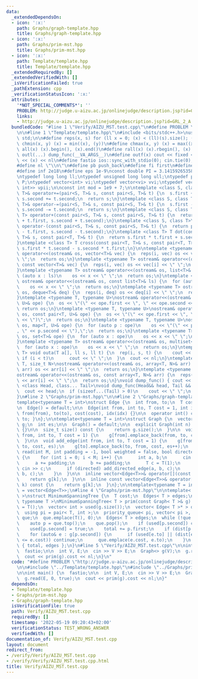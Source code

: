 ```yaml
---
data:
  _extendedDependsOn:
  - icon: ':x:'
    path: Graphs/graph-template.hpp
    title: Graphs/graph-template.hpp
  - icon: ':x:'
    path: Graphs/prim-mst.hpp
    title: Graphs/prim-mst.hpp
  - icon: ':x:'
    path: Template/template.hpp
    title: Template/template.hpp
  _extendedRequiredBy: []
  _extendedVerifiedWith: []
  _isVerificationFailed: true
  _pathExtension: cpp
  _verificationStatusIcon: ':x:'
  attributes:
    '*NOT_SPECIAL_COMMENTS*': ''
    PROBLEM: http://judge.u-aizu.ac.jp/onlinejudge/description.jsp?id=GRL_2_A
    links:
    - http://judge.u-aizu.ac.jp/onlinejudge/description.jsp?id=GRL_2_A
  bundledCode: "#line 1 \"Verify/AIZU_MST.test.cpp\"\n#define PROBLEM \"http://judge.u-aizu.ac.jp/onlinejudge/description.jsp?id=GRL_2_A\"\
    \n\n#line 1 \"Template/template.hpp\"\n#include <bits/stdc++.h>\nusing namespace\
    \ std;\n\n#define reps(x, s) for (ll x = 0; (x) < (ll)(s).size(); (x)++)\n#define\
    \ chmin(x, y) (x) = min((x), (y))\n#define chmax(x, y) (x) = max((x), (y))\n#define\
    \ all(x) (x).begin(), (x).end()\n#define rall(x) (x).rbegin(), (x).rend()\n#define\
    \ outl(...) dump_func(__VA_ARGS__)\n#define outf(x) cout << fixed << setprecision(16)\
    \ << (x) << nl\n#define fastio ios::sync_with_stdio(0); cin.tie(0); cout.tie(0)\n\
    #define nl \"\\n\"\n#define pb push_back\n#define fi first\n#define se second\n\
    #define inf 2e18\n#define eps 1e-9\nconst double PI = 3.1415926535897932384626433;\n\
    \ntypedef long long ll;\ntypedef unsigned long long ull;\ntypedef pair<ll, ll>\
    \ P;\ntypedef vector<int> vi;\ntypedef vector<vi> vvi;\ntypedef vector<pair<int,\
    \ int>> vpii;\n\nconst int mod = 1e9 + 7;\n\ntemplate <class S, class T>\npair<S,\
    \ T>& operator+=(pair<S, T>& s, const pair<S, T>& t) {\n  s.first += t.first,\
    \ s.second += t.second;\n  return s;\n}\ntemplate <class S, class T>\npair<S,\
    \ T>& operator-=(pair<S, T>& s, const pair<S, T>& t) {\n  s.first -= t.first,\
    \ s.second -= t.second;\n  return s;\n}\ntemplate <class S, class T>\npair<S,\
    \ T> operator+(const pair<S, T>& s, const pair<S, T>& t) {\n  return pair<S, T>(s.first\
    \ + t.first, s.second + t.second);\n}\ntemplate <class S, class T>\npair<S, T>\
    \ operator-(const pair<S, T>& s, const pair<S, T>& t) {\n  return pair<S, T>(s.first\
    \ - t.first, s.second - t.second);\n}\ntemplate <class T> T dot(const pair<T,\
    \ T>& s, const pair<T, T>& t) {\n  return s.first * t.first + s.second * t.second;\n\
    }\ntemplate <class T> T cross(const pair<T, T>& s, const pair<T, T>& t) {\n  return\
    \ s.first * t.second - s.second * t.first;\n}\n\ntemplate <typename T> ostream&\
    \ operator<<(ostream& os, vector<T>& vec) {\n  reps(i, vec) os << vec[i] << \"\
    \ \";\n  return os;\n}\ntemplate <typename T> ostream& operator<<(ostream& os,\
    \ const vector<T>& vec) {\n  reps(i, vec) os << vec[i] << \" \";\n  return os;\n\
    }\ntemplate <typename T> ostream& operator<<(ostream& os, list<T>& ls) {\n  for\
    \ (auto x : ls)\n    os << x << \" \";\n  return os;\n}\ntemplate <typename T>\
    \ ostream& operator<<(ostream& os, const list<T>& ls) {\n  for (auto x : ls)\n\
    \    os << x << \" \";\n  return os;\n}\ntemplate <typename T> ostream& operator<<(ostream&\
    \ os, deque<T>& deq) {\n  reps(i, deq) os << deq[i] << \" \";\n  return os;\n\
    }\ntemplate <typename T, typename U>\nostream& operator<<(ostream& os, pair<T,\
    \ U>& ope) {\n  os << \"(\" << ope.first << \", \" << ope.second << \")\";\n \
    \ return os;\n}\ntemplate <typename T, typename U>\nostream& operator<<(ostream&\
    \ os, const pair<T, U>& ope) {\n  os << \"(\" << ope.first << \", \" << ope.second\
    \ << \")\";\n  return os;\n}\ntemplate <typename T, typename U>\nostream& operator<<(ostream&\
    \ os, map<T, U>& ope) {\n  for (auto p : ope)\n    os << \"(\" << p.first << \"\
    , \" << p.second << \"),\";\n  return os;\n}\ntemplate <typename T> ostream& operator<<(ostream&\
    \ os, set<T>& ope) {\n  for (auto x : ope)\n    os << x << \" \";\n  return os;\n\
    }\ntemplate <typename T> ostream& operator<<(ostream& os, multiset<T>& ope) {\n\
    \  for (auto x : ope)\n    os << x << \" \";\n  return os;\n}\ntemplate <typename\
    \ T> void outa(T a[], ll s, ll t) {\n  rep(i, s, t) {\n    cout << a[i];\n   \
    \ if (i < t)\n      cout << \" \";\n  }\n  cout << nl;\n}\ntemplate <typename\
    \ T, size_t N>\nostream& operator<<(ostream& os, array<T, N>& arr) {\n  reps(i,\
    \ arr) os << arr[i] << \" \";\n  return os;\n}\ntemplate <typename T, size_t N>\n\
    ostream& operator<<(ostream& os, const array<T, N>& arr) {\n  reps(i, arr) os\
    \ << arr[i] << \" \";\n  return os;\n}\nvoid dump_func() { cout << nl; }\ntemplate\
    \ <class Head, class... Tail>\nvoid dump_func(Head&& head, Tail &&...tail) {\n\
    \  cout << head;\n  if (sizeof...(Tail) > 0)\n    cout << \" \";\n  dump_func(std::move(tail)...);\n\
    }\n#line 2 \"Graphs/prim-mst.hpp\"\n\n#line 2 \"Graphs/graph-template.hpp\"\n\n\
    template<typename T = int>\nstruct Edge {\n  int from, to;\n  T cost;\n  int idx;\n\
    \n  Edge() = default;\n\n  Edge(int from, int to, T cost = 1, int idx = -1) :\
    \ from(from), to(to), cost(cost), idx(idx) {}\n\n  operator int() const { return\
    \ to; }\n};\n\ntemplate<typename T = int>\nstruct Graph {\n  vector<vector<Edge<T>>>\
    \ g;\n  int es;\n\n  Graph() = default;\n\n  explicit Graph(int n) : g(n), es(0)\
    \ {}\n\n  size_t size() const {\n    return g.size();\n  }\n\n  void add_directed_edge(int\
    \ from, int to, T cost = 1) {\n    g[from].emplace_back(from, to, cost, es++);\n\
    \  }\n\n  void add_edge(int from, int to, T cost = 1) {\n    g[from].emplace_back(from,\
    \ to, cost, es);\n    g[to].emplace_back(to, from, cost, es++);\n  }\n\n  void\
    \ read(int M, int padding = -1, bool weighted = false, bool directed = false)\
    \ {\n    for (int i = 0; i < M; i++) {\n      int a, b;\n      cin >> a >> b;\n\
    \      a += padding;\n      b += padding;\n      T c = T(1);\n      if (weighted)\
    \ cin >> c;\n      if (directed) add_directed_edge(a, b, c);\n      else add_edge(a,\
    \ b, c);\n    }\n  }\n\n  inline vector<Edge<T>>& operator[](const int& k) {\n\
    \    return g[k];\n  }\n\n  inline const vector<Edge<T>>& operator[](const int&\
    \ k) const {\n    return g[k];\n  }\n};\n\ntemplate<typename T = int>\nusing Edges\
    \ = vector<Edge<T>>;\n#line 4 \"Graphs/prim-mst.hpp\"\n\ntemplate< typename T\
    \ >\nstruct MinimumSpanningTree {\n  T cost;\n  Edges< T > edges;\n};\n\ntemplate<\
    \ typename T >\nMinimumSpanningTree< T > prim(const Graph< T >& g) {\n  T total\
    \ = T();\n  vector< int > used(g.size());\n  vector< Edge< T >* > dist(g.size());\n\
    \  using pi = pair< T, int >;\n  priority_queue< pi, vector< pi >, greater<> >\
    \ que;\n  que.emplace(T(), 0);\n  Edges< T > edges;\n  while (!que.empty()) {\n\
    \    auto p = que.top();\n    que.pop();\n    if (used[p.second]) continue;\n\
    \    used[p.second] = true;\n    total += p.first;\n    if (dist[p.second]) edges.emplace_back(*dist[p.second]);\n\
    \    for (auto& e : g[p.second]) {\n      if (used[e.to] || (dist[e.to] && dist[e.to]->cost\
    \ <= e.cost)) continue;\n      que.emplace(e.cost, e.to);\n    }\n  }\n  return\
    \ { total, edges };\n}\n#line 5 \"Verify/AIZU_MST.test.cpp\"\n\nint main() {\n\
    \  fastio;\n\n  int V, E;\n  cin >> V >> E;\n  Graph<> g(V);\n  g.read(E, 0, true);\n\
    \  cout << prim(g).cost << nl;\n}\n"
  code: "#define PROBLEM \"http://judge.u-aizu.ac.jp/onlinejudge/description.jsp?id=GRL_2_A\"\
    \n\n#include \"../Template/template.hpp\"\n#include \"../Graphs/prim-mst.hpp\"\
    \n\nint main() {\n  fastio;\n\n  int V, E;\n  cin >> V >> E;\n  Graph<> g(V);\n\
    \  g.read(E, 0, true);\n  cout << prim(g).cost << nl;\n}"
  dependsOn:
  - Template/template.hpp
  - Graphs/prim-mst.hpp
  - Graphs/graph-template.hpp
  isVerificationFile: true
  path: Verify/AIZU_MST.test.cpp
  requiredBy: []
  timestamp: '2022-05-19 09:20:43+02:00'
  verificationStatus: TEST_WRONG_ANSWER
  verifiedWith: []
documentation_of: Verify/AIZU_MST.test.cpp
layout: document
redirect_from:
- /verify/Verify/AIZU_MST.test.cpp
- /verify/Verify/AIZU_MST.test.cpp.html
title: Verify/AIZU_MST.test.cpp
---
```

